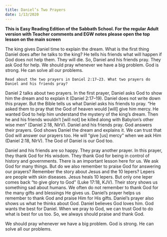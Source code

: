 ```yaml
---
title: Daniel’s Two Prayers
date: 1/13/2020
---
```


 **This is Easy Reading Edition of the Sabbath School. For the regular Adult version with Teacher comments and EGW notes please open the top lesson on the main screen** 

The king gives Daniel time to explain the dream. What is the first thing Daniel does after he talks to the king? He tells his friends what will happen if God does not help them. They will die. So, Daniel and his friends pray. They ask God for help. We should pray whenever we have a big problem. God is strong. He can solve all our problems.

`Read about the two prayers in Daniel 2:17–23. What two prayers do Daniel and his friends pray?`

Daniel 2 talks about two prayers. In the first prayer, Daniel asks God to show him the dream and to explain it (Daniel 2:17–19). Daniel does not write down this prayer. But the Bible tells us what Daniel asks his friends to pray. “He asked them to pray that the God of heaven would [will] give him mercy. He wanted God to help him understand the mystery of the king’s dream. Then he and his friends wouldn’t [will not] be killed along with Babylon’s other wise men” (Daniel 2:18, NIrV). Daniel and his friends pray. God answers their prayers. God shows Daniel the dream and explains it. We can trust that God will answer our prayers too. He will “give [us] mercy” when we ask Him (Daniel 2:18, NIrV). The God of Daniel is our God too.

Daniel and his friends are so happy. They pray another prayer. In this prayer, they thank God for His wisdom. They thank God for being in control of history and governments. There is an important lesson here for us. We ask God for many things. But do we also remember to praise God for answering our prayers? Remember the story about Jesus and the 10 lepers? Lepers are people with skin diseases. Jesus heals 10 lepers. But only one leper comes back “to give glory to God” (Luke 17:18, KJV). Their story shows us something sad about humans. We often do not remember to thank God for the many gifts and blessings He gives us. Daniel’s prayer helps us remember to thank God and praise Him for His gifts. Daniel’s prayer also shows us what he thinks about God. Daniel believes God loves him. God wants the best for Daniel. When we pray to God, we can trust God to do what is best for us too. So, we always should praise and thank God.

We should pray whenever we have a big problem. God is strong. He can solve all our problems.
